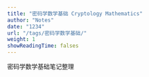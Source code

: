 ```yaml
---
title: "密码学数学基础 Cryptology Mathematics"
author: "Notes"
date: "1234"
url: "/tags/密码学数学基础/"
weight: 1
showReadingTime: falses
---
```


密码学数学基础笔记整理

